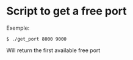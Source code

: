 # Script to get a free port

Exemple:
```
$ ./get_port 8000 9000
```

Will return the first available free port

